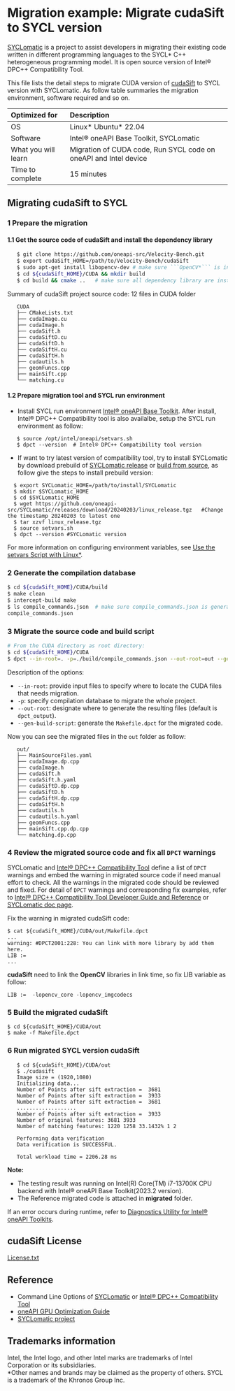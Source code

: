 # Migration example: Migrate cudaSift to SYCL version
[SYCLomatic](https://github.com/oneapi-src/SYCLomatic) is a project to assist developers in migrating their existing code written in different programming languages to the SYCL* C++ heterogeneous programming model. It is open source version of Intel® DPC++ Compatibility Tool.

This file lists the detail steps to migrate CUDA version of [cudaSift](https://github.com/oneapi-src/Velocity-Bench/tree/main/cudaSift) to SYCL version with SYCLomatic. As follow table summaries the migration environment, software required and so on.

   | Optimized for         | Description
   |:---                   |:---
   | OS                    | Linux* Ubuntu* 22.04
   | Software              | Intel® oneAPI Base Toolkit, SYCLomatic
   | What you will learn   | Migration of CUDA code, Run SYCL code on oneAPI and Intel device
   | Time to complete      | 15 minutes


## Migrating cudaSift to SYCL

### 1 Prepare the migration
#### 1.1 Get the source code of cudaSift and install the dependency library
```sh
   $ git clone https://github.com/oneapi-src/Velocity-Bench.git
   $ export cudaSift_HOME=/path/to/Velocity-Bench/cudaSift
   $ sudo apt-get install libopencv-dev # make sure ```OpenCV*``` is installed on the machine.
   $ cd ${cudaSift_HOME}/CUDA && mkdir build
   $ cd build && cmake ..   # make sure all dependency library are installed.
```
Summary of cudaSift project source code:  12 files in CUDA folder

   ```
      CUDA
      ├── CMakeLists.txt
      ├── cudaImage.cu
      ├── cudaImage.h
      ├── cudaSift.h
      ├── cudaSiftD.cu
      ├── cudaSiftD.h
      ├── cudaSiftH.cu
      ├── cudaSiftH.h
      ├── cudautils.h
      ├── geomFuncs.cpp
      ├── mainSift.cpp
      └── matching.cu
   ```
#### 1.2 Prepare migration tool and SYCL run environment

 * Install SYCL run environment [Intel® oneAPI Base Toolkit](https://www.intel.com/content/www/us/en/developer/tools/oneapi/base-toolkit.html). After install, Intel® DPC++ Compatibility tool is also availalbe, setup the SYCL run environment as follow:

```
   $ source /opt/intel/oneapi/setvars.sh
   $ dpct --version  # Intel® DPC++ Compatibility tool version
```
 * If want to try latest version of compatibility tool, try to install SYCLomatic by download prebuild of [SYCLomatic release](https://github.com/oneapi-src/SYCLomatic/blob/SYCLomatic/README.md#Releases) or [build from source](https://github.com/oneapi-src/SYCLomatic/blob/SYCLomatic/README.md), as follow give the steps to install prebuild version: 
 ```
   $ export SYCLomatic_HOME=/path/to/install/SYCLomatic
   $ mkdir $SYCLomatic_HOME
   $ cd $SYCLomatic_HOME
   $ wget https://github.com/oneapi-src/SYCLomatic/releases/download/20240203/linux_release.tgz   #Change the timestamp 20240203 to latest one
   $ tar xzvf linux_release.tgz
   $ source setvars.sh
   $ dpct --version #SYCLomatic version
 ```
 
 
For more information on configuring environment variables, see [Use the setvars Script with Linux*](https://www.intel.com/content/www/us/en/develop/documentation/oneapi-programming-guide/top/oneapi-development-environment-setup/use-the-setvars-script-with-linux-or-macos.html).
 
### 2 Generate the compilation database 
``` sh
$ cd ${cudaSift_HOME}/CUDA/build
$ make clean
$ intercept-build make
$ ls compile_commands.json  # make sure compile_commands.json is generated
compile_commands.json
```
### 3 Migrate the source code and build script
```sh
# From the CUDA directory as root directory:
$ cd ${cudaSift_HOME}/CUDA
$ dpct --in-root=. -p=./build/compile_commands.json --out-root=out --gen-build-script --cuda-include-path=/usr/local/cuda/include
```
Description of the options: 
 * `--in-root`: provide input files to specify where to locate the CUDA files that needs migration.
 * `-p`: specify compilation database to migrate the whole project.
 * `--out-root`: designate where to generate the resulting files (default is `dpct_output`).
 * `--gen-build-script`: generate the `Makefile.dpct` for the migrated code.

Now you can see the migrated files in the `out` folder as follow: 
   ```
      out/
      ├── MainSourceFiles.yaml
      ├── cudaImage.dp.cpp
      ├── cudaImage.h
      ├── cudaSift.h
      ├── cudaSift.h.yaml
      ├── cudaSiftD.dp.cpp
      ├── cudaSiftD.h
      ├── cudaSiftH.dp.cpp
      ├── cudaSiftH.h
      ├── cudautils.h
      ├── cudautils.h.yaml
      ├── geomFuncs.cpp
      ├── mainSift.cpp.dp.cpp
      └── matching.dp.cpp

   ```
### 4 Review the migrated source code and fix all `DPCT` warnings

SYCLomatic and [Intel® DPC++ Compatibility Tool](https://www.intel.com/content/www/us/en/developer/tools/oneapi/dpc-compatibility-tool.html) define a list of `DPCT` warnings and embed the warning in migrated source code if need manual effort to check. All the warnings in the migrated code should be reviewed and fixed. For detail of `DPCT` warnings and corresponding fix examples, refer to [Intel® DPC++ Compatibility Tool Developer Guide and Reference](https://www.intel.com/content/www/us/en/develop/documentation/intel-dpcpp-compatibility-tool-user-guide/top/diagnostics-reference.html) or [SYCLomatic doc page](https://oneapi-src.github.io/SYCLomatic/dev_guide/diagnostics-reference.html). 

Fix the warning in migrated cudaSift code:
```
$ cat ${cudaSift_HOME}/CUDA/out/Makefile.dpct
...
warning: #DPCT2001:228: You can link with more library by add them here.
LIB :=  
...
```
 **cudaSift** need to link the **OpenCV** libraries in link time, so fix LIB variable as follow:
```
LIB :=  -lopencv_core -lopencv_imgcodecs
```
### 5 Build the migrated cudaSift
```
$ cd ${cudaSift_HOME}/CUDA/out
$ make -f Makefile.dpct
```
### 6 Run migrated SYCL version cudaSift
```
   $ cd ${cudaSift_HOME}/CUDA/out
   $ ./cudasift 
   Image size = (1920,1080)
   Initializing data...
   Number of Points after sift extraction =  3681
   Number of Points after sift extraction =  3933
   Number of Points after sift extraction =  3681
   ...................
   Number of Points after sift extraction =  3933
   Number of original features: 3681 3933
   Number of matching features: 1220 1258 33.1432% 1 2

   Performing data verification 
   Data verification is SUCCESSFUL. 

   Total workload time = 2206.28 ms
```
**Note:** 
* The testing result was running on Intel(R) Core(TM) i7-13700K CPU backend with Intel® oneAPI Base Toolkit(2023.2 version).
* The Reference migrated code is attached in **migrated** folder.

If an error occurs during runtime, refer to [Diagnostics Utility for Intel® oneAPI Toolkits](https://www.intel.com/content/www/us/en/develop/documentation/diagnostic-utility-user-guide/top.html).

## cudaSift License
[License.txt](https://github.com/oneapi-src/Velocity-Bench/blob/main/cudaSift/LICENSE.md)

## Reference 
* Command Line Options of [SYCLomatic](https://oneapi-src.github.io/SYCLomatic/dev_guide/command-line-options-reference.html) or [Intel® DPC++ Compatibility Tool](https://software.intel.com/content/www/us/en/develop/documentation/intel-dpcpp-compatibility-tool-user-guide/top/command-line-options-reference.html)
* [oneAPI GPU Optimization Guide](https://www.intel.com/content/www/us/en/docs/oneapi/optimization-guide-gpu/)
* [SYCLomatic project](https://github.com/oneapi-src/SYCLomatic/)


## Trademarks information
Intel, the Intel logo, and other Intel marks are trademarks of Intel Corporation or its subsidiaries.<br>
\*Other names and brands may be claimed as the property of others. SYCL is a trademark of the Khronos Group Inc.

